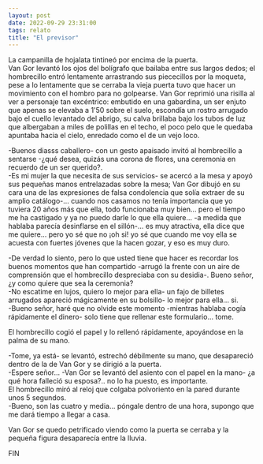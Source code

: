 ```yaml
---
layout: post
date: 2022-09-29 23:31:00
tags: relato
title: "El previsor"
---
```


La campanilla de hojalata tintineó por encima de la puerta.  
Van Gor levantó los ojos del bolígrafo que bailaba entre sus largos dedos; el hombrecillo entró lentamente arrastrando sus piececillos por la moqueta, pese a lo lentamente que se cerraba la vieja puerta tuvo que hacer un movimiento con el hombro para no golpearse. Van Gor reprimió una risilla al ver a personaje tan excéntrico: embutido en una gabardina, un ser enjuto que apenas se elevaba a 1'50 sobre el suelo, escondía un rostro arrugado bajo el cuello levantado del abrigo, su calva brillaba bajo los tubos de luz que albergaban a miles de polillas
en el techo, el poco pelo que le quedaba apuntaba hacia el cielo, enredado como el de un vejo loco.

-Buenos diasss caballero- con un gesto apaisado invitó al hombrecillo a sentarse -¿qué desea, quizás una corona de flores, una ceremonia en recuerdo de un ser querido?.  
-Es mi mujer la que necesita de sus servicios- se acercó a la mesa y apoyó sus pequeñas manos entrelazadas sobre la mesa; Van Gor dibujó en su cara una de las expresiones de falsa condolencia que solía extraer de su amplio catálogo-... cuando nos casamos no tenía importancia que yo tuviera 20 años más que ella, todo funcionaba muy bien... pero el tiempo me ha castigado y ya no puedo darle lo que ella quiere... -a medida que hablaba parecía desinflarse en el sillón-... es muy atractiva, ella dice que me quiere... pero yo sé que no ¡oh si! yo sé que cuando me voy ella se acuesta con fuertes jóvenes que la hacen gozar, y eso es muy duro.

-De verdad lo siento, pero lo que usted tiene que hacer es recordar los buenos momentos que han compartido -arrugó la frente con un aire de comprensión que el hombrecillo despreciaba con su desidia-. Bueno señor, ¿y como quiere que sea la ceremonia?  
-No escatime en lujos, quiero lo mejor para ella- un fajo de billetes arrugados apareció mágicamente en su bolsillo- lo mejor para ella... si.  
-Bueno señor, haré que no olvide este momento -mientras hablaba cogía rápidamente el dinero- solo tiene que rellenar este formulario... tome.

El hombrecillo cogió el papel y lo rellenó rápidamente, apoyándose en la palma de su mano.

-Tome, ya está- se levantó, estrechó débilmente su mano, que
desapareció dentro de la de Van Gor y se dirigió a la puerta.  
-Espere señor... -Van Gor se levantó del asiento con el papel en la mano- ¿a qué hora falleció su esposa?.. no lo ha puesto, es importante.  
El hombrecillo miró al reloj que colgaba polvoriento en la pared
durante unos 5 segundos.  
-Bueno, son las cuatro y media... póngale dentro de una hora, supongo que me dará tiempo a llegar a casa.

Van Gor se quedo petrificado viendo como la puerta se cerraba y la pequeña figura desaparecía entre la lluvia.

FIN
